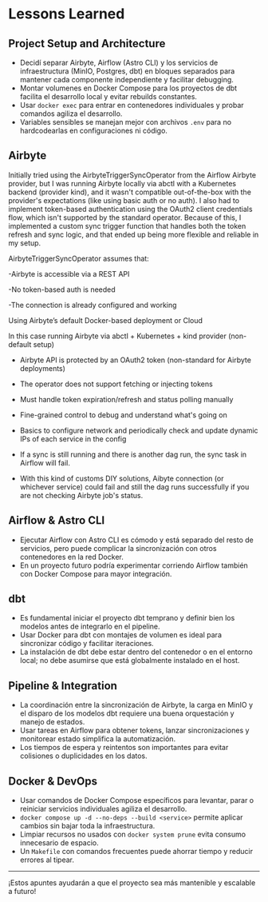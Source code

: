 # Lessons Learned

## Project Setup and Architecture

- Decidí separar Airbyte, Airflow (Astro CLI) y los servicios de infraestructura (MinIO, Postgres, dbt) en bloques separados para mantener cada componente independiente y facilitar debugging.
- Montar volumenes en Docker Compose para los proyectos de dbt facilita el desarrollo local y evitar rebuilds constantes.
- Usar `docker exec` para entrar en contenedores individuales y probar comandos agiliza el desarrollo.
- Variables sensibles se manejan mejor con archivos `.env` para no hardcodearlas en configuraciones ni código.

## Airbyte
Initially tried using the AirbyteTriggerSyncOperator from the Airflow Airbyte provider, but I was running Airbyte locally via abctl with a Kubernetes backend (provider kind), and it wasn't compatible out-of-the-box with the provider's expectations (like using basic auth or no auth). I also had to implement token-based authentication using the OAuth2 client credentials flow, which isn't supported by the standard operator. Because of this, I implemented a custom sync trigger function that handles both the token refresh and sync logic, and that ended up being more flexible and reliable in my setup.

AirbyteTriggerSyncOperator assumes that:

-Airbyte is accessible via a REST API

-No token-based auth is needed

-The connection is already configured and working

Using Airbyte’s default Docker-based deployment or Cloud

In this case running Airbyte via abctl + Kubernetes + kind provider (non-default setup)

- Airbyte API is protected by an OAuth2 token (non-standard for Airbyte deployments)

- The operator does not support fetching or injecting tokens

- Must handle token expiration/refresh and status polling manually

- Fine-grained control to debug and understand what's going on

- Basics to configure network and periodically check and update dynamic IPs of each service in the config

- If a sync is still running and there is another dag run, the sync task in Airflow will fail.

- With this kind of customs DIY solutions, Aibyte connection (or whichever service) could fail and still the dag runs successfully if you are not checking Airbyte job's status.

## Airflow & Astro CLI

- Ejecutar Airflow con Astro CLI es cómodo y está separado del resto de servicios, pero puede complicar la sincronización con otros contenedores en la red Docker.
- En un proyecto futuro podría experimentar corriendo Airflow también con Docker Compose para mayor integración.

## dbt

- Es fundamental iniciar el proyecto dbt temprano y definir bien los modelos antes de integrarlo en el pipeline.
- Usar Docker para dbt con montajes de volumen es ideal para sincronizar código y facilitar iteraciones.
- La instalación de dbt debe estar dentro del contenedor o en el entorno local; no debe asumirse que está globalmente instalado en el host.

## Pipeline & Integration

- La coordinación entre la sincronización de Airbyte, la carga en MinIO y el disparo de los modelos dbt requiere una buena orquestación y manejo de estados.
- Usar tareas en Airflow para obtener tokens, lanzar sincronizaciones y monitorear estado simplifica la automatización.
- Los tiempos de espera y reintentos son importantes para evitar colisiones o duplicidades en los datos.

## Docker & DevOps

- Usar comandos de Docker Compose específicos para levantar, parar o reiniciar servicios individuales agiliza el desarrollo.
- `docker compose up -d --no-deps --build <service>` permite aplicar cambios sin bajar toda la infraestructura.
- Limpiar recursos no usados con `docker system prune` evita consumo innecesario de espacio.
- Un `Makefile` con comandos frecuentes puede ahorrar tiempo y reducir errores al tipear.

---

¡Estos apuntes ayudarán a que el proyecto sea más mantenible y escalable a futuro!